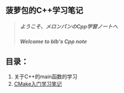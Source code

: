 ## 菠萝包的C++学习笔记
> ##### ようこそ、メロンパンのCpp学習ノートへ
> ##### Welcome to blb's Cpp note

## 目录：
1.  关于C++的main函数的学习
2.  [CMake入门学习笔记](http://)
